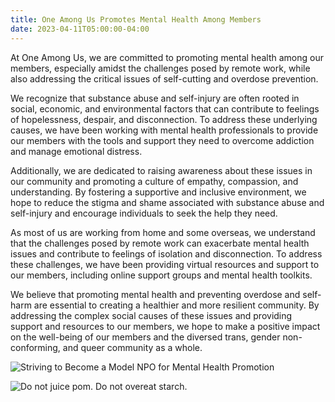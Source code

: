 ```yaml
---
title: One Among Us Promotes Mental Health Among Members
date: 2023-04-11T05:00:00-04:00
---
```


At One Among Us, we are committed to promoting mental health among our members, especially amidst the challenges posed by remote work, while also addressing the critical issues of self-cutting and overdose prevention.

We recognize that substance abuse and self-injury are often rooted in social, economic, and environmental factors that can contribute to feelings of hopelessness, despair, and disconnection. To address these underlying causes, we have been working with mental health professionals to provide our members with the tools and support they need to overcome addiction and manage emotional distress.

Additionally, we are dedicated to raising awareness about these issues in our community and promoting a culture of empathy, compassion, and understanding. By fostering a supportive and inclusive environment, we hope to reduce the stigma and shame associated with substance abuse and self-injury and encourage individuals to seek the help they need.

As most of us are working from home and some overseas, we understand that the challenges posed by remote work can exacerbate mental health issues and contribute to feelings of isolation and disconnection. To address these challenges, we have been providing virtual resources and support to our members, including online support groups and mental health toolkits.

We believe that promoting mental health and preventing overdose and self-harm are essential to creating a healthier and more resilient community. By addressing the complex social causes of these issues and providing support and resources to our members, we hope to make a positive impact on the well-being of our members and the diversed trans, gender non-conforming, and queer community as a whole.


![Striving to Become a Model NPO for Mental Health Promotion](../mh.png "A parody of Chinese propaganda arts but showing our topic of preventing overdose and self-cutting.")

![Do not juice pom. Do not overeat starch.](../another-mh-art.jpg "Another artwork, proudly made by our member artifaritaKuniklo.")
